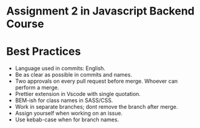 # Assignment 2 in Javascript Backend Course

# Best Practices
- Language used in commits: English.
- Be as clear as possible in commits and names.
- Two approvals on every pull request before merge. Whoever can perform a merge.
- Prettier extension in Vscode with single quotation.
- BEM-ish for class names in SASS/CSS.
- Work in separate branches; dont remove the branch after merge.
- Assign yourself when working on an issue.
- Use kebab-case when for branch names.
